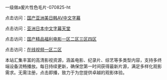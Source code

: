 一级做a爰片性色毛片-070825-ht

点击访问：<a href="https://heiliaoe8ajia.pages.dev">国产亚洲美日韩AV中文字幕</a>

点击访问：<a href="https://heiliaoxqkkct.pages.dev">亚洲日本中文字幕天堂</a>

点击访问：<a href="https://heiliaoxwd5i8.pages.dev">国产精品福利电影一区二区三区四区</a>

点击访问：<a href="https://heiliaowt0d7p.pages.dev">在线视频一区二区</a>

本站汇集丰富的高清影视资源，涵盖电影、纪录片、综艺等多类型内容，支持多终端设备流畅播放。每日持续更新，确保您第一时间获得最新片源，满足多样化观影需求。无需注册，点击即播，致力于为您提供卓越的观影体验。

<span style="display:none;">[Canonical link](）</span>
